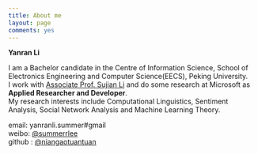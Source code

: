 ```yaml
---
title: About me
layout: page
comments: yes
---
```

  
**Yanran Li**  

I am a Bachelor candidate in the Centre of Information Science, School of Electronics Engineering and Computer Science(EECS), Peking University.      
I work with [Associate Prof. Sujian Li](http://www.icl.pku.edu.cn/member/lisujian/) and do some research at Microsoft as **Applied Researcher and Developer**.      
My research interests include Computational Linguistics, Sentiment Analysis, Social Network Analysis and Machine Learning Theory.

email: yanranli.summer#gmail      
weibo: [@summerrlee](http://weibo.com/u/2099958484)      
github : [@niangaotuantuan](https://github.com/niangaotuantuan)      
